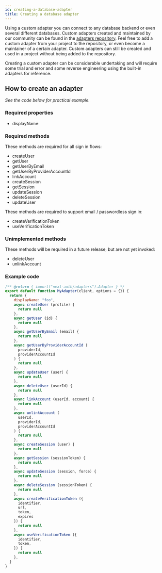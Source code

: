 ```yaml
---
id: creating-a-database-adapter
title: Creating a database adapter
---
```


Using a custom adapter you can connect to any database backend or even several different databases.  Custom adapters created and maintained by our community can be found in the [adapters repository](https://github.com/nextauthjs/adapters). Feel free to add a custom adapter from your project to the repository, or even become a maintainer of a certain adapter. Custom adapters can still be created and used in a project without being added to the repository.

Creating a custom adapter can be considerable undertaking and will require some trial and error and some reverse engineering using the built-in adapters for reference.

## How to create an adapter

_See the code below for practical example._

### Required properties

* displayName

### Required methods

These methods are required for all sign in flows:

* createUser
* getUser
* getUserByEmail  
* getUserByProviderAccountId
* linkAccount
* createSession
* getSession
* updateSession
* deleteSession
* updateUser

These methods are required to support email / passwordless sign in:

* createVerificationToken
* useVerificationToken

### Unimplemented methods

These methods will be required in a future release, but are not yet invoked:

* deleteUser
* unlinkAccount

### Example code

```js
/** @return { import("next-auth/adapters").Adapter } */
export default function MyAdapter(client, options = {}) {
  return {
    displayName: "foo",
    async createUser (profile) {
      return null
    },
    async getUser (id) {
      return null
    },
    async getUserByEmail (email) {
      return null
    },
    async getUserByProviderAccountId (
      providerId,
      providerAccountId
    ) {
      return null
    },
    async updateUser (user) {
      return null
    },
    async deleteUser (userId) {
      return null
    },
    async linkAccount (userId, account) {
      return null
    },
    async unlinkAccount (
      userId,
      providerId,
      providerAccountId
    ) {
      return null
    },
    async createSession (user) {
      return null
    },
    async getSession (sessionToken) {
      return null
    },
    async updateSession (session, force) {
      return null
    },
    async deleteSession (sessionToken) {
      return null
    },
    async createVerificationToken ({
      identifier,
      url,
      token,
      expires
    }) {
      return null
    },
    async useVerificationToken ({
      identifier,
      token,
    }) {
      return null
    },
  }
}
```
